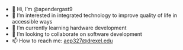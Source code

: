 - 👋 Hi, I’m @apendergast9
- 👀 I’m interested in integrated technology to improve quality of life in accessible ways
- 🌱 I’m currently learning hardware development
- 💞️ I’m looking to collaborate on software development
- 📫 How to reach me: aep327@drexel.edu

<!---
apendergast9/apendergast9 is a ✨ special ✨ repository because its `README.md` (this file) appears on your GitHub profile.
You can click the Preview link to take a look at your changes.
--->
